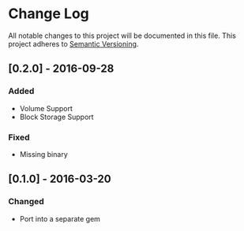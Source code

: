 # Change Log
All notable changes to this project will be documented in this file.
This project adheres to [Semantic Versioning](http://semver.org/).

## [0.2.0] - 2016-09-28
### Added
- Volume Support
- Block Storage Support

### Fixed
- Missing binary

## [0.1.0] - 2016-03-20
### Changed
- Port into a separate gem
